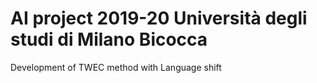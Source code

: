 # AI project 2019-20  Università degli studi di Milano Bicocca
Development of TWEC method with Language shift
